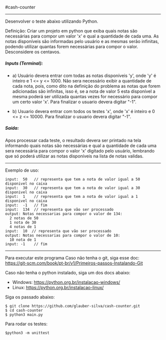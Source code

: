 #cash-counter

***

Desenvolver o teste abaixo utilizando Python.

Definição: Criar um projeto em python que exiba quais notas são necessárias para compor um valor 'x' e qual a quantidade de cada uma. As notas disponíveis são informadas pelo usuário e as mesmas serão infinitas, podendo utilizar quantas forem necessárias para compor o valor. Desconsidere os centavos.


 ##### Inputs (Terminal):

  * a) Usuário devera entrar com todas as notas disponíveis 'y', onde 'y' é inteiro e 1 <= y <= 1000. Não sera necessário exibir a quantidade de cada nota, pois, como dito na definição do problema as notas que forem adicionadas são infinitas, isso é, se a nota de valor 5 esta disponível a mesma poderá ser utilizada quantas vezes for necessário para compor um certo valor 'x'. Para finalizar o usuario devera digitar "-1".


  * b) Usuario devera entrar com todos os testes 'x', onde 'x' é inteiro e 0 <= z <= 10000. Para finalizar o usuario devera digitar "-1".

##### Saída: 

Apos processar cada teste, o resultado devera ser printado na tela informando quais notas são necessárias e qual a quantidade de cada uma sera necessária para compor o valor 'x' digitado pelo usuário, lembrando que só poderá utilizar as notas disponíveis na lista de notas validas.

***
Exemplo de uso:
```
input:  50   // representa que tem a nota de valor igual a 50 disponivel no caixa
input:  30   // representa que tem a nota de valor igual a 30 disponivel no caixa
input:  1    // representa que tem a nota de valor igual a 1 disponivel no caixa
input:  -1   // fim
input:  134  // representa que vão ser processado
output: Notas necessarias para compor o valor de 134:
  2 notas de 50
  1 nota de 30
  4 notas de 1
input:  10  // representa que vão ser processado
output: Notas necessarias para compor o valor de 10:
  10 nota de 1
input: -1    // fim
```

***

Para executar este programa
Caso não tenha o git, siga esse doc: https://git-scm.com/book/pt-br/v1/Primeiros-passos-Instalando-Git

Caso  não tenha o python instalado, siga um dos docs abaixo:
* Windows: https://python.org.br/instalacao-windows/
* Linux: https://python.org.br/instalacao-linux/


Siga os passado abaixo:
```
$ git clone https://github.com/glauber-silva/cash-counter.git
$ cd cash-counter
$ python3 main.py
```

Para rodar os testes:
```
$python3 -m unittest
```



